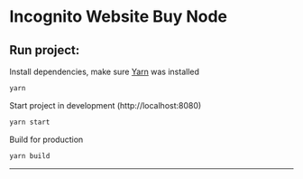 # Incognito Website Buy Node

## Run project:
Install dependencies, make sure [Yarn](https://yarnpkg.com/lang/en/docs/install/#mac-stable) was installed 
```sh
yarn
```

Start project in development (http://localhost:8080)
```sh
yarn start
```

Build for production
```sh
yarn build
```
----
